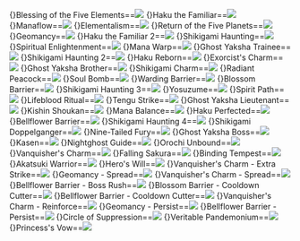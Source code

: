 {}Blessing of the Five Elements==<img src="upload/mxd/Kanna/Skill_Blessing_of_the_Five_Elements.png"/>
{}Haku the Familiar==<img src="upload/mxd/Kanna/Skill_Haku_the_Familiar.png"/>
{}Manaflow==<img src="upload/mxd/Kanna/Skill_Manaflow.png"/>
{}Elementalism==<img src="upload/mxd/Kanna/Skill_Elementalism.png"/>
{}Return of the Five Planets==<img src="upload/mxd/Kanna/Skill_Return_of_the_Five_Planets_(Kanna).png"/>
{}Geomancy==<img src="upload/mxd/Kanna/Skill_Geomancy.png"/>
{}Haku the Familiar 2==<img src="upload/mxd/Kanna/Skill_Haku_the_Familiar_2.png"/>
{}Shikigami Haunting==<img src="upload/mxd/Kanna/Skill_Shikigami_Haunting.png"/>
{}Spiritual Enlightenment==<img src="upload/mxd/Kanna/Skill_Spiritual_Enlightenment.png"/>
{}Mana Warp==<img src="upload/mxd/Kanna/Skill_Mana_Warp.png"/>
{}Ghost Yaksha Trainee==<img src="upload/mxd/Kanna/Skill_Ghost_Yaksha_Trainee.png"/>
{}Shikigami Haunting 2==<img src="upload/mxd/Kanna/Skill_Shikigami_Haunting_2.png"/>
{}Haku Reborn==<img src="upload/mxd/Kanna/Skill_Haku_Reborn.png"/>
{}Exorcist's Charm==<img src="upload/mxd/Kanna/Skill_Exorcist's_Charm.png"/>
{}Ghost Yaksha Brother==<img src="upload/mxd/Kanna/Skill_Ghost_Yaksha_Brother.png"/>
{}Shikigami Charm==<img src="upload/mxd/Kanna/Skill_Shikigami_Charm.png"/>
{}Radiant Peacock==<img src="upload/mxd/Kanna/Skill_Radiant_Peacock.png"/>
{}Soul Bomb==<img src="upload/mxd/Kanna/Skill_Soul_Bomb.png"/>
{}Warding Barrier==<img src="upload/mxd/Kanna/Skill_Warding_Barrier.png"/>
{}Blossom Barrier==<img src="upload/mxd/Kanna/Skill_Blossom_Barrier.png"/>
{}Shikigami Haunting 3==<img src="upload/mxd/Kanna/Skill_Shikigami_Haunting_3.png"/>
{}Yosuzume==<img src="upload/mxd/Kanna/Skill_Yosuzume.png"/>
{}Spirit Path==<img src="upload/mxd/Kanna/Skill_Spirit_Path.png"/>
{}Lifeblood Ritual==<img src="upload/mxd/Kanna/Skill_Lifeblood_Ritual.png"/>
{}Tengu Strike==<img src="upload/mxd/Kanna/Skill_Tengu_Strike.png"/>
{}Ghost Yaksha Lieutenant==<img src="upload/mxd/Kanna/Skill_Ghost_Yaksha_Lieutenant.png"/>
{}Kishin Shoukan==<img src="upload/mxd/Kanna/Skill_Kishin_Shoukan.png"/>
{}Mana Balance==<img src="upload/mxd/Kanna/Skill_Mana_Balance.png"/>
{}Haku Perfected==<img src="upload/mxd/Kanna/Skill_Haku_Perfected.png"/>
{}Bellflower Barrier==<img src="upload/mxd/Kanna/Skill_Bellflower_Barrier.png"/>
{}Shikigami Haunting 4==<img src="upload/mxd/Kanna/Skill_Shikigami_Haunting_4.png"/>
{}Shikigami Doppelganger==<img src="upload/mxd/Kanna/Skill_Shikigami_Doppelganger.png"/>
{}Nine-Tailed Fury==<img src="upload/mxd/Kanna/Skill_Nine-Tailed_Fury.png"/>
{}Ghost Yaksha Boss==<img src="upload/mxd/Kanna/Skill_Ghost_Yaksha_Boss.png"/>
{}Kasen==<img src="upload/mxd/Kanna/Skill_Kasen.png"/>
{}Nightghost Guide==<img src="upload/mxd/Kanna/Skill_Nightghost_Guide.png"/>
{}Orochi Unbound==<img src="upload/mxd/Kanna/Skill_Orochi_Unbound.png"/>
{}Vanquisher's Charm==<img src="upload/mxd/Kanna/Skill_Vanquisher's_Charm.png"/>
{}Falling Sakura==<img src="upload/mxd/Kanna/Skill_Falling_Sakura.png"/>
{}Binding Tempest==<img src="upload/mxd/Kanna/Skill_Binding_Tempest.png"/>
{}Akatsuki Warrior==<img src="upload/mxd/Kanna/Skill_Akatsuki_Warrior.png"/>
{}Hero's Will==<img src="upload/mxd/Kanna/Skill_Hero's_Will_(Sengoku).png"/>
{}Vanquisher's Charm - Extra Strike==<img src="upload/mxd/Kanna/Skill Vanquisher's_Charm_-_Extra_Strike.png"/>
{}Geomancy - Spread==<img src="upload/mxd/Kanna/Skill_Geomancy_-_Spread.png"/>
{}Vanquisher's Charm - Spread==<img src="upload/mxd/Kanna/Skill Vanquisher's_Charm_-_Spread.png"/>
{}Bellflower Barrier - Boss Rush==<img src="upload/mxd/Kanna/Skill_Bellflower_Barrier_-_Boss_Rush.png"/>
{}Blossom Barrier - Cooldown Cutter==<img src="upload/mxd/Kanna/Skill_Blossom_Barrier_-_Cooldown_Cutter.png"/>
{}Bellflower Barrier - Cooldown Cutter==<img src="upload/mxd/Kanna/Skill_Bellflower_Barrier_-_Cooldown_Cutter.png"/>
{}Vanquisher's Charm - Reinforce==<img src="upload/mxd/Kanna/Skill Vanquisher's_Charm_-_Reinforce.png"/>
{}Geomancy - Persist==<img src="upload/mxd/Kanna/Skill_Geomancy_-_Persist.png"/>
{}Bellflower Barrier - Persist==<img src="upload/mxd/Kanna/Skill_Bellflower_Barrier_-_Persist.png"/>
{}Circle of Suppression==<img src="upload/mxd/Kanna/Skill_Circle_of_Suppression.png"/>
{}Veritable Pandemonium==<img src="upload/mxd/Kanna/Skill_Veritable_Pandemonium.png"/>
{}Princess's Vow==<img src="upload/mxd/Kanna/Skill_Princess's_Vow.png"/>